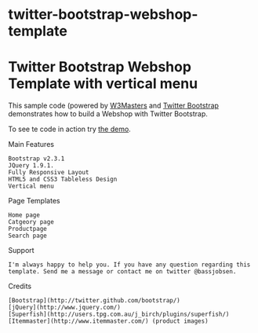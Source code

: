 twitter-bootstrap-webshop-template
======================

Twitter Bootstrap Webshop Template with vertical menu
====

This sample code (powered by [W3Masters](http://www.w3masters.nl/) and [Twitter Bootstrap](http://twitter.github.com/bootstrap/) demonstrates how to build a Webshop with Twitter Bootstrap.

To see te code in action try [the demo](http://www.w3masters.nl/webshop/).

Main Features

    Bootstrap v2.3.1
    JQuery 1.9.1.
    Fully Responsive Layout
    HTML5 and CSS3 Tableless Design
    Vertical menu

Page Templates

    Home page
    Catgeory page
    Productpage
    Search page
    

Support

	I'm always happy to help you. If you have any question regarding this template. Send me a message or contact me on twitter @bassjobsen.

Credits

	[Bootstrap](http://twitter.github.com/bootstrap/)
	[jQuery](http://www.jquery.com/)
	[Superfish](http://users.tpg.com.au/j_birch/plugins/superfish/)
	[Itemmaster](http://www.itemmaster.com/) (product images)


